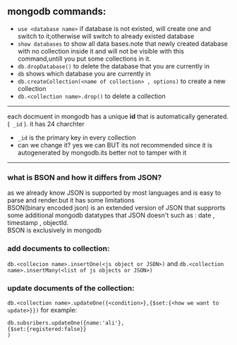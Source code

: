 ## mongodb commands:
* `use <database name>` if database is not existed, will create one and switch to it;otherwise will switch to already existed database
* `show databases` to show all data bases.note that newly created database with no collection inside it and will not be visible with this command,untill you put some collections in it.
* `db.dropDatabase()` to delete the database that you are currently in
* `db` shows which database you are currently in
* `db.createCollection(<name of collection> , options)` to create a new collection
* `db.<collection name>.drop()` to delete a collection
----
each docmuent in mongodb has a unique __id__ that is automatically generated.(` _id` ). it has 24 charchter    
* `_id` is the primary key in every collection
* can we change it? yes we can BUT its not recommended since it is autogenerated by mongodb.its better not to tamper with it

---
### what is BSON and how it differs from JSON?
as we already know JSON is supported by most languages and is easy to parse and render.but it has some limitations    
BSON(binary encoded json) is an extended version of JSON that supprorts some additional mongodb datatypes that JSON doesn't such as : date , timestamp , objectId.    
BSON is exclusively in mongodb    


### add documents to collection:
`db.<collecion name>.insertOne(<js object or JSON>)` and `db.<collection name>.insertMany(<list of js objects or JSON>)`    

### update documents of the collection:
`db.<collection name>.updateOne({<condition>},{$set:{<how we want to update>}})`
for example:
```
db.subsribers.updateOne({name:'ali'},
{$set:{registered:false}}
)
```
